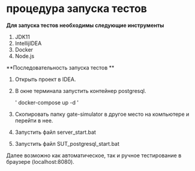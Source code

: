 # процедура запуска тестов
   **Для запуска тестов необходимы следующие инструменты**
1. JDK11
1. IntellijIDEA
1. Docker
1. Node.js

  **Последовательность запуска тестов **
1. Открыть проект в IDEA.
2.  В окне терминала запустить контейнер postgresql.
    
     ' docker-compose up -d '
3. Скопировать папку gate-simulator в другое место на компьютере и перейти в нее.
4. Запустить файл server_start.bat
5. Запустить файл SUT_postgresql_start.bat 

  Далее возможно как автоматическое, так и ручное тестирование в браузере (localhost:8080).
  


